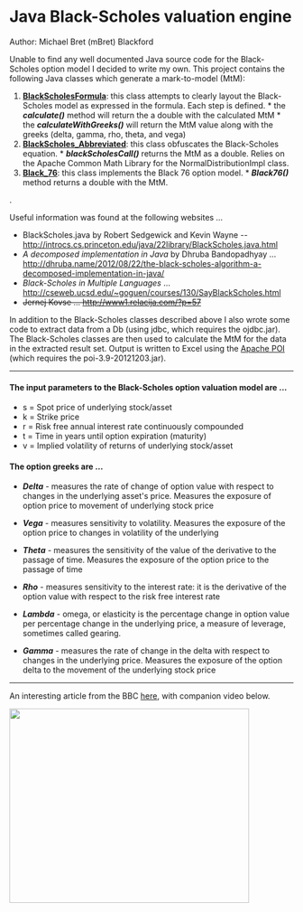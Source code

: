 # Java Black-Scholes valuation engine #

Author: Michael Bret (mBret) Blackford

Unable to find any well documented Java source code for the Black-Scholes option model I decided to write my own.  This project contains the following Java classes which generate a mark-to-model (MtM):

  1. **[BlackScholesFormula](http://code.google.com/p/black-scholes/source/browse/trunk/OptionValuation/src/mBret/options/BlackScholesFormula.java)**: this class attempts to clearly layout the Black-Scholes model as expressed in the formula.  Each step is defined.
    * the **_calculate()_** method will return the a double with the calculated MtM
    * the **_calculateWithGreeks()_** will return the MtM value along with the greeks (delta, gamma, rho, theta, and vega)
  1. **[BlackScholes\_Abbreviated](https://code.google.com/p/black-scholes/source/browse/trunk/OptionValuation/src/mBret/options/BlackScholes_abbreviated.java)**: this class obfuscates the Black-Scholes equation.
    * **_blackScholesCall()_** returns the MtM as a double.  Relies on the Apache Common Math Library for the NormalDistributionImpl class.
  1. **[Black\_76](https://code.google.com/p/black-scholes/source/browse/trunk/OptionValuation/src/mBret/options/Black_76.java)**: this class implements the Black 76 option model.
    * **_Black76()_** method returns a double with the MtM.

.

Useful information was found at the following websites …

  * BlackScholes.java by Robert Sedgewick and Kevin Wayne -- http://introcs.cs.princeton.edu/java/22library/BlackScholes.java.html
  * _A decomposed implementation in Java_ by Dhruba Bandopadhyay … http://dhruba.name/2012/08/22/the-black-scholes-algorithm-a-decomposed-implementation-in-java/
  * _Black-Scholes in Multiple Languages_ … http://cseweb.ucsd.edu/~goguen/courses/130/SayBlackScholes.html
  * ~~Jernej Kovse … http://www1.relacija.com/?p=57~~

In addition to the Black-Scholes classes described above I also wrote some code to extract data from a Db (using jdbc, which requires the ojdbc.jar). The Black-Scholes classes are then used to calculate the MtM for the data in the extracted result set.  Output is written to Excel using the [Apache POI](http://poi.apache.org/) (which requires the poi-3.9-20121203.jar).


---


#### The input parameters to the Black-Scholes option valuation model are ... ####

  * s = Spot price of underlying stock/asset
  * k = Strike price
  * r = Risk free annual interest rate continuously compounded
  * t = Time in years until option expiration (maturity)
  * v = Implied volatility of returns of underlying stock/asset



#### The option greeks are … ####

  * **_Delta_** - measures the rate of change of option value with respect to changes in the underlying asset's price. Measures the exposure of option price to movement of underlying stock price

  * **_Vega_** - measures sensitivity to volatility. Measures the exposure of the option price to changes in volatility of the underlying

  * **_Theta_** - measures the sensitivity of the value of the derivative to the passage of time. Measures the exposure of the option price to the passage of time

  * **_Rho_** - measures sensitivity to the interest rate: it is the derivative of the option value with respect to the risk free interest rate

  * **_Lambda_** - omega, or elasticity is the percentage change in option value per percentage change in the underlying price, a measure of leverage, sometimes called gearing.

  * _**Gamma**_ - measures the rate of change in the delta with respect to changes in the underlying price.  Measures the exposure of the option delta to the movement of the underlying stock price



---


An interesting article from the BBC [here](http://www.bbc.com/news/magazine-17866646), with companion video below.

<a href='http://www.youtube.com/watch?feature=player_embedded&v=lmvxZgnwwD4' target='_blank'><img src='http://img.youtube.com/vi/lmvxZgnwwD4/0.jpg' width='425' height=344 /></a>